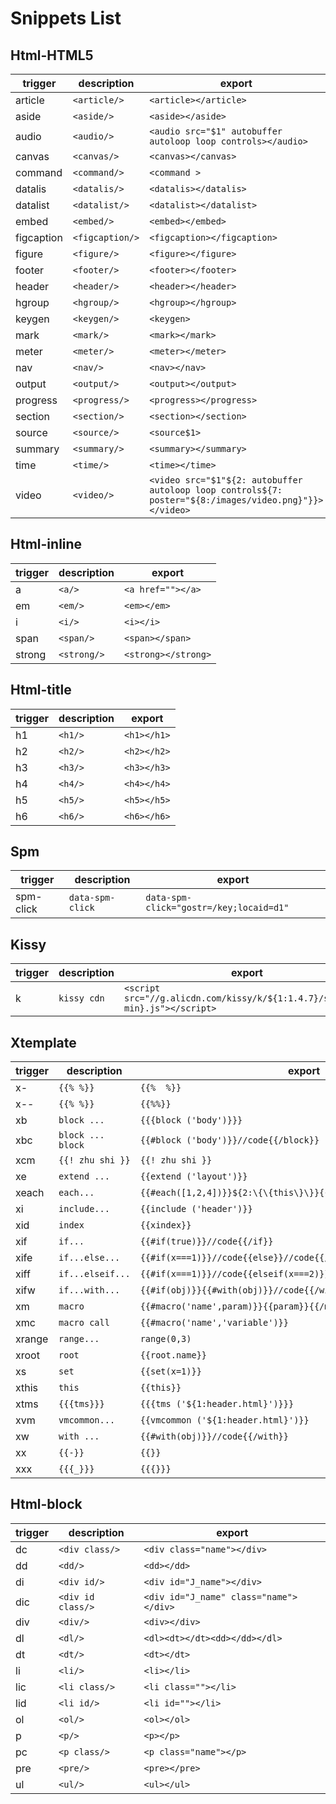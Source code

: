 # Snippets List

## Html-HTML5

|trigger   |description    |export                                                                                                    |
|----------|---------------|----------------------------------------------------------------------------------------------------------|
|article   |`<article/>`   |```<article></article>```                                                                                 |
|aside     |`<aside/>`     |```<aside></aside>```                                                                                     |
|audio     |`<audio/>`     |```<audio src="$1" autobuffer autoloop loop controls></audio>```                                          |
|canvas    |`<canvas/>`    |```<canvas></canvas>```                                                                                   |
|command   |`<command/>`   |```<command >```                                                                                          |
|datalis   |`<datalis/>`   |```<datalis></datalis>```                                                                                 |
|datalist  |`<datalist/>`  |```<datalist></datalist>```                                                                               |
|embed     |`<embed/>`     |```<embed></embed>```                                                                                     |
|figcaption|`<figcaption/>`|```<figcaption></figcaption>```                                                                           |
|figure    |`<figure/>`    |```<figure></figure>```                                                                                   |
|footer    |`<footer/>`    |```<footer></footer>```                                                                                   |
|header    |`<header/>`    |```<header></header>```                                                                                   |
|hgroup    |`<hgroup/>`    |```<hgroup></hgroup>```                                                                                   |
|keygen    |`<keygen/>`    |```<keygen>```                                                                                            |
|mark      |`<mark/>`      |```<mark></mark>```                                                                                       |
|meter     |`<meter/>`     |```<meter></meter>```                                                                                     |
|nav       |`<nav/>`       |```<nav></nav>```                                                                                         |
|output    |`<output/>`    |```<output></output>```                                                                                   |
|progress  |`<progress/>`  |```<progress></progress>```                                                                               |
|section   |`<section/>`   |```<section></section>```                                                                                 |
|source    |`<source/>`    |```<source$1>```                                                                                          |
|summary   |`<summary/>`   |```<summary></summary>```                                                                                 |
|time      |`<time/>`      |```<time></time>```                                                                                       |
|video     |`<video/>`     |```<video src="$1"${2: autobuffer autoloop loop controls${7: poster="${8:/images/video.png}"}}></video>```|

## Html-inline

|trigger|description|export                 |
|-------|-----------|-----------------------|
|a      |`<a/>`     |```<a href=""></a>```  |
|em     |`<em/>`    |```<em></em>```        |
|i      |`<i/>`     |```<i></i>```          |
|span   |`<span/>`  |```<span></span>```    |
|strong |`<strong/>`|```<strong></strong>```|

## Html-title

|trigger|description|export         |
|-------|-----------|---------------|
|h1     |`<h1/>`    |```<h1></h1>```|
|h2     |`<h2/>`    |```<h2></h2>```|
|h3     |`<h3/>`    |```<h3></h3>```|
|h4     |`<h4/>`    |```<h4></h4>```|
|h5     |`<h5/>`    |```<h5></h5>```|
|h6     |`<h6/>`    |```<h6></h6>```|

## Spm

|trigger  |description     |export                                     |
|---------|----------------|-------------------------------------------|
|spm-click|`data-spm-click`|```data-spm-click="gostr=/key;locaid=d1"```|

## Kissy

|trigger|description|export                                                                          |
|-------|-----------|--------------------------------------------------------------------------------|
|k      |`kissy cdn`|```<script src="//g.alicdn.com/kissy/k/${1:1.4.7}/seed${2:-min}.js"></script>```|

## Xtemplate

|trigger|description      |export                                                                |
|-------|-----------------|----------------------------------------------------------------------|
|x-     |`{{% %}}`        |```{{%  %}}```                                                        |
|x--    |`{{% %}}`        |```{{%%}}```                                                          |
|xb     |`block ...`      |```{{{block ('body')}}}```                                            |
|xbc    |`block ... block`|```{{#block ('body')}}//code{{/block}}```                             |
|xcm    |`{{! zhu shi }}` |```{{! zhu shi }}```                                                  |
|xe     |`extend ...`     |```{{extend ('layout')}}```                                           |
|xeach  |`each...`        |```{{#each([1,2,4])}}${2:\{\{this\}\}}{{/each}}```                    |
|xi     |`include...`     |```{{include ('header')}}```                                          |
|xid    |`index`          |```{{xindex}}```                                                      |
|xif    |`if...`          |```{{#if(true)}}//code{{/if}}```                                      |
|xife   |`if...else...`   |```{{#if(x===1)}}//code{{else}}//code{{/if}}```                       |
|xiff   |`if...elseif...` |```{{#if(x===1)}}//code{{elseif(x===2)}}//code{{else}}//code{{/if}}```|
|xifw   |`if...with...`   |```{{#if(obj)}}{{#with(obj)}}//code{{/with}}{{/if}}```                |
|xm     |`macro`          |```{{#macro('name',param)}}{{param}}{{/macro}}```                     |
|xmc    |`macro call`     |```{{#macro('name','variable')}}```                                   |
|xrange |`range...`       |```range(0,3)```                                                      |
|xroot  |`root`           |```{{root.name}}```                                                   |
|xs     |`set`            |```{{set(x=1)}}```                                                    |
|xthis  |`this`           |```{{this}}```                                                        |
|xtms   |`{{{tms}}}`      |```{{{tms ('${1:header.html}')}}}```                                  |
|xvm    |`vmcommon...`    |```{{vmcommon ('${1:header.html}')}}```                               |
|xw     |`with ...`       |```{{#with(obj)}}//code{{/with}}```                                   |
|xx     |`{{-}}`          |```{{}}```                                                            |
|xxx    |`{{{_}}}`        |```{{{}}}```                                                          |

## Html-block

|trigger|description      |export                                    |
|-------|-----------------|------------------------------------------|
|dc     |`<div class/>`   |```<div class="name"></div>```            |
|dd     |`<dd/>`          |```<dd></dd>```                           |
|di     |`<div id/>`      |```<div id="J_name"></div>```             |
|dic    |`<div id class/>`|```<div id="J_name" class="name"></div>```|
|div    |`<div/>`         |```<div></div>```                         |
|dl     |`<dl/>`          |```<dl><dt></dt><dd></dd></dl>```         |
|dt     |`<dt/>`          |```<dt></dt>```                           |
|li     |`<li/>`          |```<li></li>```                           |
|lic    |`<li class/>`    |```<li class=""></li>```                  |
|lid    |`<li id/>`       |```<li id=""></li>```                     |
|ol     |`<ol/>`          |```<ol></ol>```                           |
|p      |`<p/>`           |```<p></p>```                             |
|pc     |`<p class/>`     |```<p class="name"></p>```                |
|pre    |`<pre/>`         |```<pre></pre>```                         |
|ul     |`<ul/>`          |```<ul></ul>```                           |

